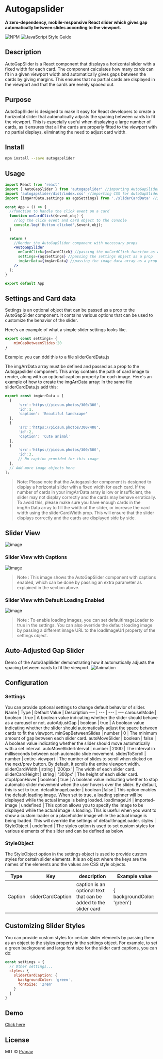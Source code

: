 # Autogapslider

**A zero-dependency, mobile-responsive React slider which gives gap automatically between slides according to the viewport.**


[![NPM](https://img.shields.io/npm/v/autogapslider.svg)](https://www.npmjs.com/package/autogapslider) [![JavaScript Style Guide](https://img.shields.io/badge/code_style-standard-brightgreen.svg)](https://standardjs.com)


## Description

AutoGapSlider is a React component that displays a horizontal slider with a fixed width for each card. The component calculates how many cards can fit in a given viewport width and automatically gives gaps between the cards by giving margins. This ensures that no partial cards are displayed in the viewport and that the cards are evenly spaced out.


## Purpose

AutoGapSlider is designed to make it easy for React developers to create a horizontal slider that automatically adjusts the spacing between cards to fit the viewport. This is especially useful when displaying a large number of cards, as it ensures that all the cards are properly fitted to the viewport with no partial displays, eliminating the need to adjust card width.

## Install

```bash
npm install --save autogapslider
```

## Usage

```jsx
import React from 'react'
import { AutoGapSlider } from 'autogapslider' //importing AutoGapSlider component from autogapslider library
import 'autogapslider/dist/index.css' //importing CSS for AutoGapSlider component
import {imgArrData,settings as agsSettings} from './sliderCardData' //importing image data and settings object from sliderCardData.js file

const App = () => {
  //function to handle the click event on a card
  function onCardClick($event,obj) { 
    //log the click event and card object to the console
    console.log('Button clicked',$event,obj); 
  }
  
  return (
    //Render the AutoGapSlider component with necessary props
    <AutoGapSlider 
      onCardClick={onCardClick} //passing the onCardClick function as a prop
      settings={agsSettings} //passing the settings object as a prop
      imgArrData={imgArrData} //passing the image data array as a prop
    />
  );
}

export default App

```
## Settings and Card data

Settings is an optional object that can be passed as a prop to the AutoGapSlider component. It contains various options that can be used to customize the behavior of the slider. 

Here's an example of what a simple slider settings looks like.
```jsx
export const settings= {
    minGapBetweenSlides:20
}
```
Example: you can ddd this to a file sliderCardData.js 

The imgArrData array must be defined and passed as a prop to the Autogapslider component. This array contains the path of card image to render, along with an optional caption property for each image. Here's an example of how to create the imgArrData array:
In the same file sliderCardData.js add this:
 ```jsx
export const imgArrData = [
   {
       'src':'https://picsum.photos/300/300',
       'id':1,
       'caption': 'Beautiful landscape'
   },
   {
       'src':'https://picsum.photos/300/400',
       'id':2,
       'caption': 'Cute animal'
   },
   {
       'src':'https://picsum.photos/300/500',
       'id':3,
       // No caption provided for this image
   },
   // Add more image objects here
];
```
> Note: Please note that the Autogapslider component is designed to display a horizontal slider with a fixed width for each card. If the number of cards in your imgArrData array is low or insufficient, the slider may not display correctly and the cards may behave erratically. To avoid this, please make sure you have enough cards in the imgArrData array to fill the width of the slider, or increase the card width using the sliderCardWidth prop. This will ensure that the slider displays correctly and the cards are displayed side by side.

## Slider View
![image](https://user-images.githubusercontent.com/65011770/125191551-a8b36900-e260-11eb-96c3-84be84f7dba9.png)

### Slider View with Captions
![image](https://user-images.githubusercontent.com/65011770/232329200-b5cfb578-4b8d-43ce-bf48-ec9549c0423f.png)
> Note : This image shows the AutoGapSlider component with captions enabled, which can be done by passing an extra parameter as explained in the section above.

### Slider View with Default Loading Enabled
![image](https://user-images.githubusercontent.com/65011770/232331593-d8745579-94ff-428f-874a-9428f6cbc111.png)
> Note : To enable loading images, you can set defaultImageLoader to true in the settings. You can also override the default loading image by passing a different image URL to the loadImageUrl property of the settings object.

## Auto-Adjusted Gap Slider
 Demo of the AutoGapSlider demonstrating how it automatically adjusts the spacing between cards to fit the viewport.
![Animation](https://user-images.githubusercontent.com/65011770/143224959-a97af1db-299b-413c-94b2-d84405dfa480.gif)

## Configuration

### Settings
You can provide optional settings to change default behavior of slider.
Name | Type | Default Value | Description
---  | --- | --- | --- 
carouselMode | boolean | true | A boolean value indicating whether the slider should behave as a carousel or not.
autoAdjustGap | boolean | true | A boolean value indicating whether the slider should automatically adjust the space between cards to fit the viewport.
minGapBetweenSlides | number | 0 | The minimum amount of gap between each slider card.
autoMoveSlider | boolean | false | A boolean value indicating whether the slider should move automatically with a set interval.
autoMoveSliderInterval | number | 2000 | The interval in milliseconds between each automatic slide movement.
slidesToScroll | number | entire-viewport | The number of slides to scroll when clicked on the next/prev button. By default, it scrolls the entire viewport width.
sliderCardWidth | string | '200px' |  The width of each slider card.
sliderCardHeight | string | '300px' | The height of each slider card.
stopUponHover | boolean | true | A boolean value indicating whether to stop automatic slider movement when the user hovers over the slider. By default, this is set to true.
defaultImageLoader | boolean |false | This option enables the default loading image. When set to true, a loading spinner will be displayed while the actual image is being loaded.
loadImageUrl | imported-image | undefined | This option allows you to specify the image to be displayed while the actual image is loading. This is useful when you want to show a custom loader or a placeholder image while the actual image is being loaded. This will override the settings of defaultImageLoader.
styles | StyleObject | undefined |  The styles option is used to set custom styles for various elements of the slider and can be defined as below

### StyleObject
  The StyleObject option in the settings object is used to provide custom styles for certain slider elements. It is an object where the keys are the names of the elements and the values are CSS style objects. 

  Type | Key | description |Example value
  ---  | --- | --- | --- 
  Caption  | sliderCardCaption | caption is an optional text that can be added to the slider card | { backgroundColor: 'green'}


## Customizing Slider Styles

You can provide custom styles for certain slider elements by passing them as an object to the styles property in the settings object. For example, to set a green background and large font size for the slider card captions, you can do:
```jsx
const settings = {
  // Other settings...
  styles: {
    sliderCardCaption: {
      backgroundColor: 'green',
      fontSize: '2rem'
    }
  }
}
```
## Demo

[Click here](https://pranav-medit.github.io/AutoGapSlider-React/)


## License

MIT © [Pranav](https://github.com/Pranav)
